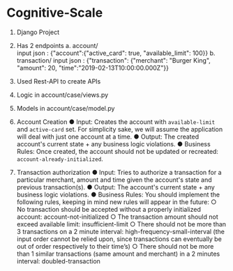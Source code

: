 # Cognitive-Scale
1. Django Project 
2. Has 2 endpoints
   a. account/   
      input json : {"account":{"active_card": true, "available_limit": 100}}
   b. transaction/
      input json : {"transaction": {"merchant": "Burger King", "amount": 20, "time":"2019-02-13T10:00:00.000Z"}}
3. Used Rest-API to create APIs
4. Logic in account/case/views.py
5. Models in account/case/model.py
6. Account Creation
● Input: Creates the account with `available-limit` and `active-card` set. For simplicity sake,
we will assume the application will deal with just one account at a time.
● Output: The created account's current state + any business logic violations.
● Business Rules: Once created, the account should not be updated or recreated:
`account-already-initialized`.

7. Transaction authorization
● Input: Tries to authorize a transaction for a particular merchant, amount and time given
the account's state and previous transaction(s).
● Output: The account's current state + any business logic violations.
● Business Rules: You should implement the following rules, keeping in mind new rules
will appear in the future:
○ No transaction should be accepted without a properly initialized account:
account-not-initialized
○ The transaction amount should not exceed available limit: insufficient-limit
○ There should not be more than 3 transactions on a 2 minute interval:
high-frequency-small-interval (the input order cannot be relied upon, since
transactions can eventually be out of order respectively to their time’s)
○ There should not be more than 1 similar transactions (same amount and
merchant) in a 2 minutes interval: doubled-transaction
